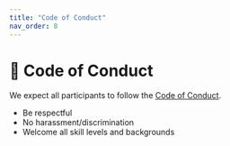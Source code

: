 ```yaml
---
title: "Code of Conduct"
nav_order: 8
---
```


# 📝 Code of Conduct

We expect all participants to follow the [Code of Conduct](https://github.com/BordneAI/AutoTechGPT/blob/main/CODE_OF_CONDUCT.md).

- Be respectful
- No harassment/discrimination
- Welcome all skill levels and backgrounds

